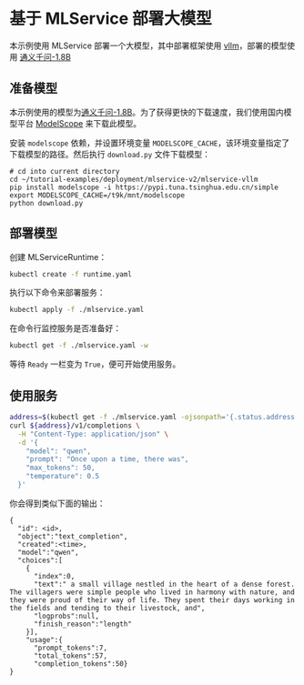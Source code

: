 # 基于 MLService 部署大模型

本示例使用 MLService 部署一个大模型，其中部署框架使用 [vllm](https://docs.vllm.ai)，部署的模型使用 [通义千问-1.8B](https://huggingface.co/Qwen/Qwen-1_8B-Chat)

## 准备模型

本示例使用的模型为[通义千问-1.8B](https://huggingface.co/Qwen/Qwen-1_8B-Chat)。为了获得更快的下载速度，我们使用国内模型平台 [ModelScope](https://modelscope.cn/) 来下载此模型。

安装 `modelscope` 依赖，并设置环境变量 `MODELSCOPE_CACHE`，该环境变量指定了下载模型的路径。然后执行 `download.py` 文件下载模型：

```
# cd into current directory
cd ~/tutorial-examples/deployment/mlservice-v2/mlservice-vllm
pip install modelscope -i https://pypi.tuna.tsinghua.edu.cn/simple
export MODELSCOPE_CACHE=/t9k/mnt/modelscope
python download.py
```

## 部署模型

创建 MLServiceRuntime：

```bash
kubectl create -f runtime.yaml
```

执行以下命令来部署服务：

``` bash
kubectl apply -f ./mlservice.yaml
```

在命令行监控服务是否准备好：

``` bash
kubectl get -f ./mlservice.yaml -w
```

等待 `Ready` 一栏变为 `True`，便可开始使用服务。

## 使用服务

``` bash
address=$(kubectl get -f ./mlservice.yaml -ojsonpath='{.status.address.url}')
curl ${address}/v1/completions \
  -H "Content-Type: application/json" \
  -d '{
    "model": "qwen",
    "prompt": "Once upon a time, there was",
    "max_tokens": 50,
    "temperature": 0.5
  }'
```

你会得到类似下面的输出：

```
{
  "id": <id>,
  "object":"text_completion",
  "created":<time>,
  "model":"qwen",
  "choices":[
    {
      "index":0,
      "text":" a small village nestled in the heart of a dense forest. The villagers were simple people who lived in harmony with nature, and they were proud of their way of life. They spent their days working in the fields and tending to their livestock, and",
      "logprobs":null,
      "finish_reason":"length"
    }],
    "usage":{
      "prompt_tokens":7,
      "total_tokens":57,
      "completion_tokens":50}
}
```